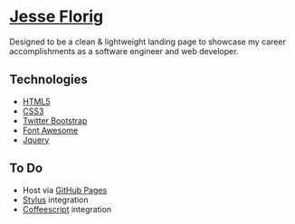 # [Jesse Florig](http://jesseflorig.com)

Designed to be a clean & lightweight landing page to showcase my career  accomplishments as a software engineer and web developer.

## Technologies

 - [HTML5](http://www.w3.org/TR/html5/)
 - [CSS3](http://www.w3.org/Style/CSS/current-work)
 - [Twitter Bootstrap](http://getbootstrap.com/)
 - [Font Awesome](http://fontawesome.io/)
 - [Jquery](http://jquery.com/)

## To Do

 - Host via [GitHub Pages](https://github.com/)
 - [Stylus](https://learnboost.github.io/stylus/) integration
 - [Coffeescript](http://coffeescript.org/) integration
